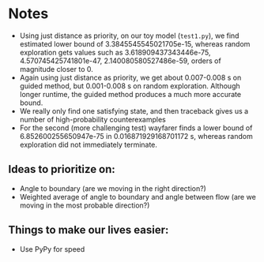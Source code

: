 # Notes

- Using just distance as priority, on our toy model (`test1.py`), we find estimated lower bound of 3.3845545545021705e-15, whereas random exploration gets values such as 3.618909437343446e-75, 4.570745425741801e-47, 2.140080580527486e-59, orders of magnitude closer to 0.
- Again using just distance as priority, we get about 0.007-0.008 s on guided method, but 0.001-0.008 s on random exploration. Although longer runtime, the guided method produces a much more accurate bound.
- We really only find one satisfying state, and then traceback gives us a number of high-probability counterexamples
- For the second (more challenging test) wayfarer finds a lower bound of 6.852600255650947e-75 in 0.016871929168701172 s, whereas random exploration did not immediately terminate.

## Ideas to prioritize on:

- Angle to boundary (are we moving in the right direction?)
- Weighted average of angle to boundary and angle between flow (are we moving in the most probable direction?)

## Things to make our lives easier:

- Use PyPy for speed
